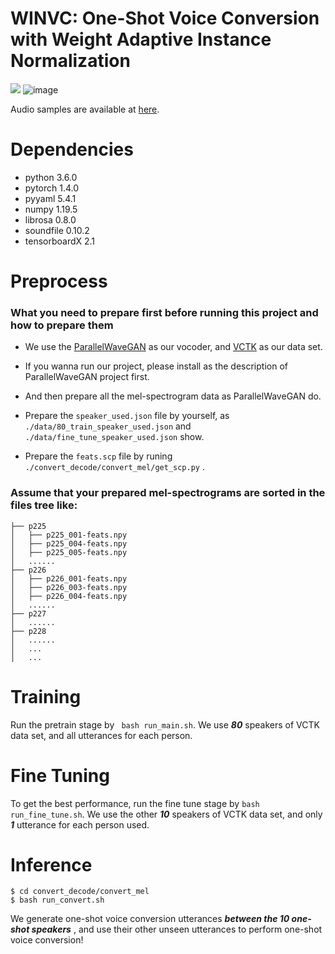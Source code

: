 # WINVC: One-Shot Voice Conversion with Weight Adaptive Instance Normalization

![](https://img.shields.io/badge/license-GPL(>=2)-blue.svg)
![image](https://img.shields.io/badge/python-3.6-orange.svg)



Audio samples are available at [here](https://one-shot-voice-conversion-with-win.github.io).

<!-- ![](./pic/whole-model.png) -->




# Dependencies

- python 3.6.0
- pytorch 1.4.0
- pyyaml 5.4.1
- numpy 1.19.5
- librosa 0.8.0
- soundfile 0.10.2 
- tensorboardX 2.1



# Preprocess

### What you need to prepare first before running this project and how to prepare them

* We use the [ParallelWaveGAN](https://github.com/kan-bayashi/ParallelWaveGAN) as our vocoder, and [VCTK](https://datashare.ed.ac.uk/handle/10283/2651) as our data set.

* If you wanna run our project, please install as the description of ParallelWaveGAN project first.

* And then prepare all the mel-spectrogram data as ParallelWaveGAN do.

* Prepare the ```speaker_used.json``` file by yourself, as ```./data/80_train_speaker_used.json``` and ```./data/fine_tune_speaker_used.json``` show.

* Prepare the ```feats.scp``` file by runing ```./convert_decode/convert_mel/get_scp.py``` .


### Assume that your prepared mel-spectrograms are sorted in the files tree like:
```
├── p225
│   ├── p225_001-feats.npy
│   ├── p225_004-feats.npy
│   ├── p225_005-feats.npy
│   ......
├── p226
│   ├── p226_001-feats.npy
│   ├── p226_003-feats.npy
│   ├── p226_004-feats.npy
│   ......
├── p227
│   ......
├── p228
│   ......
│   ...
│   ...

```



# Training

Run the pretrain stage by ``` bash run_main.sh```. We use ***80*** speakers of VCTK data set, and all utterances for each person.


# Fine Tuning
To get the best performance, run the fine tune stage by ```bash run_fine_tune.sh```. We use the other ***10*** speakers of VCTK data set, and only ***1*** utterance for each person used.

# Inference
```
$ cd convert_decode/convert_mel
$ bash run_convert.sh
```

We generate one-shot voice conversion utterances  ***between the 10 one-shot speakers*** , and use their other unseen utterances to perform one-shot voice conversion!







